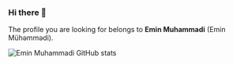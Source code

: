 ### Hi there 👋

The profile you are looking for belongs to **Emin Muhammadi** (Emin Mühəmmədi). 

![Emin Muhammadi GitHub stats](https://github-readme-stats.vercel.app/api?username=eminmuhammadi&show_icons=true&theme=tokyonight)
